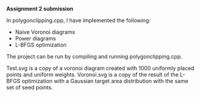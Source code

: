 **Assignment 2 submission**

In polygonclipping.cpp, I have implemented the following:
- Naive Voronoi diagrams
- Power diagrams
- L-BFGS optimization

The project can be run by compiling and running polygonclipping.cpp.

Test.svg is a copy of a voronoi diagram created with 1000 uniformly placed points and uniform weights. Voronoi.svg is a copy of the result of the L-BFGS optimization with a Gaussian target area distribution with the same set of seed points.
